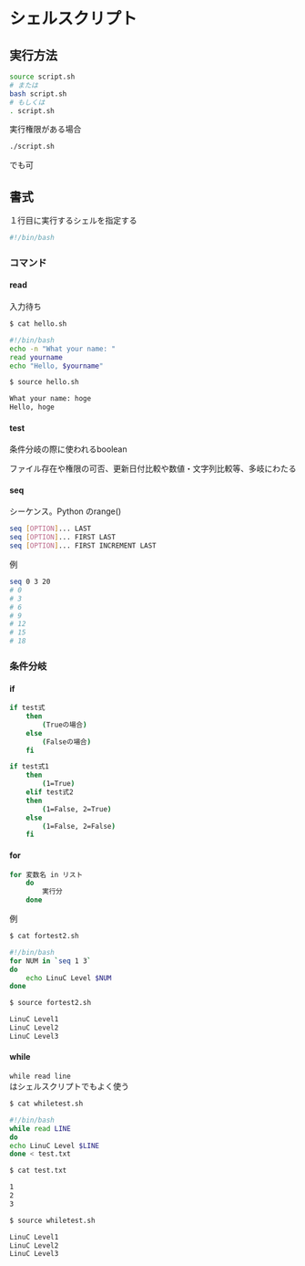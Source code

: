 # シェルスクリプト

## 実行方法

```sh
source script.sh
# または
bash script.sh
# もしくは
. script.sh
```

実行権限がある場合

```sh
./script.sh
```

でも可

## 書式

１行目に実行するシェルを指定する

```sh
#!/bin/bash
```

### コマンド

#### read

入力待ち

```sh
$ cat hello.sh 

#!/bin/bash
echo -n "What your name: "
read yourname
echo "Hello, $yourname"

$ source hello.sh

What your name: hoge
Hello, hoge
```

#### test

条件分岐の際に使われるboolean

ファイル存在や権限の可否、更新日付比較や数値・文字列比較等、多岐にわたる

#### seq

シーケンス。Python のrange()

```sh
seq [OPTION]... LAST
seq [OPTION]... FIRST LAST
seq [OPTION]... FIRST INCREMENT LAST
```

例
```sh
seq 0 3 20
# 0
# 3
# 6
# 9
# 12
# 15
# 18
```

### 条件分岐

#### if

```sh
if test式
    then
        (Trueの場合)
    else
        (Falseの場合)
    fi
```

```sh
if test式1
    then
        (1=True)
    elif test式2
    then
        (1=False, 2=True)
    else
        (1=False, 2=False)
    fi
```

#### for

```sh
for 変数名 in リスト
    do
        実行分
    done
```

例
```sh
$ cat fortest2.sh

#!/bin/bash
for NUM in `seq 1 3`
do
    echo LinuC Level $NUM
done

$ source fortest2.sh

LinuC Level1
LinuC Level2
LinuC Level3
```

#### while

`while read line`  
はシェルスクリプトでもよく使う

```sh
$ cat whiletest.sh

#!/bin/bash
while read LINE
do
echo LinuC Level $LINE
done < test.txt
```

```sh
$ cat test.txt

1
2
3
```

```sh
$ source whiletest.sh

LinuC Level1
LinuC Level2
LinuC Level3
```

